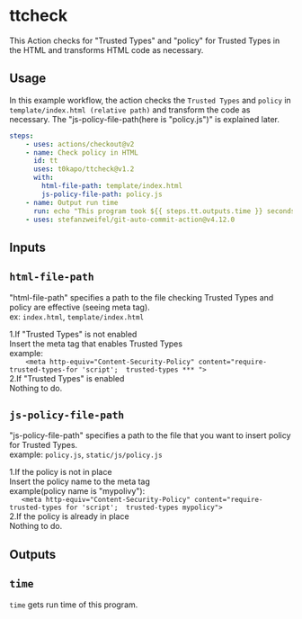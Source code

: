 # ttcheck   

This Action checks for "Trusted Types" and "policy" for Trusted Types in the HTML and transforms HTML code as necessary.  

## Usage  

In this example workflow, the action checks the `Trusted Types` and `policy` in  `template/index.html (relative path)`  and transform the code as necessary. The "js-policy-file-path(here is "policy.js")" is explained later.
```yaml
steps: 
    - uses: actions/checkout@v2    
    - name: Check policy in HTML    
      id: tt    
      uses: t0kapo/ttcheck@v1.2    
      with:
        html-file-path: template/index.html     
        js-policy-file-path: policy.js    
    - name: Output run time    
      run: echo "This program took ${{ steps.tt.outputs.time }} seconds to run!"   
    - uses: stefanzweifel/git-auto-commit-action@v4.12.0   
```    
## Inputs

## `html-file-path`    
"html-file-path" specifies a path to the file checking Trusted Types and policy are effective (seeing meta tag).     
ex:  `index.html`,  `template/index.html`      
    
      
1.If "Trusted Types" is not enabled   
    Insert the meta tag that enables Trusted Types   
    example:   
    ```    
    <meta http-equiv="Content-Security-Policy" content="require-trusted-types-for 'script';  trusted-types *** ">   
    ```    
2.If "Trusted Types" is enabled   
    Nothing to do.   
   
  
## `js-policy-file-path`     
"js-policy-file-path" specifies a path to the file that you want to insert policy for Trusted Types.    
example: `policy.js`, `static/js/policy.js`    
     
     
1.If the policy is not in place    
    Insert the policy name to the meta tag   
    example(policy name is "mypolivy"):    
    ```   
    <meta http-equiv="Content-Security-Policy" content="require-trusted-types for 'script';  trusted-types mypolicy">   
    ```      
2.If the policy is already in place     
    Nothing to do.

## Outputs   

## `time`    
`time` gets run time of this program.    

